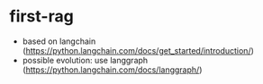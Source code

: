 # first-rag
* based on langchain (https://python.langchain.com/docs/get_started/introduction/)
* possible evolution: use langgraph (https://python.langchain.com/docs/langgraph/)